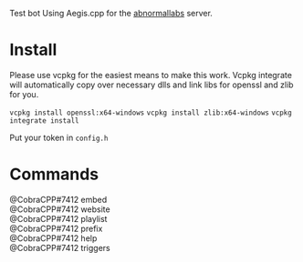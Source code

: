 Test bot Using Aegis.cpp for the [abnormallabs](discord.gg/REaSs8tMCT) server.

<h1>Install</h1>

Please use vcpkg for the easiest means to make this work. Vcpkg integrate will automatically copy over necessary
dlls and link libs for openssl and zlib for you.

`vcpkg install openssl:x64-windows`
`vcpkg install zlib:x64-windows`
`vcpkg integrate install`

Put your token in `config.h`
<br>

<h1>Commands</h1>
@CobraCPP#7412 embed
<br>
@CobraCPP#7412 website
<br>
@CobraCPP#7412 playlist
<br>
@CobraCPP#7412 prefix
<br>
@CobraCPP#7412 help
<br>
@CobraCPP#7412 triggers

